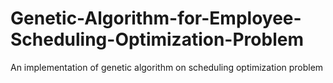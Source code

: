 # Genetic-Algorithm-for-Employee-Scheduling-Optimization-Problem
An implementation of genetic algorithm on scheduling optimization problem
